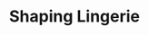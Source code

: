 ---
layout: product-overview
title: Shaping Lingerie
jumbotron: 
  img: /shaping-lingerie/shaping-lingerie-head-pic-only.jpg
  only_feature_image: true
  color: '#fedacd'
  content: |
    *Sexiness Of Lingerie*{: .font-handwriting} \\
     Marries \\
     **Body Sculpting Effect of Shapewear** 
    {: .outline-box}

    "Light & tight with firm control Sensual and airy. Effortlessly sexy."
    {: .testimonial}
subitems: shapinglingerie
---